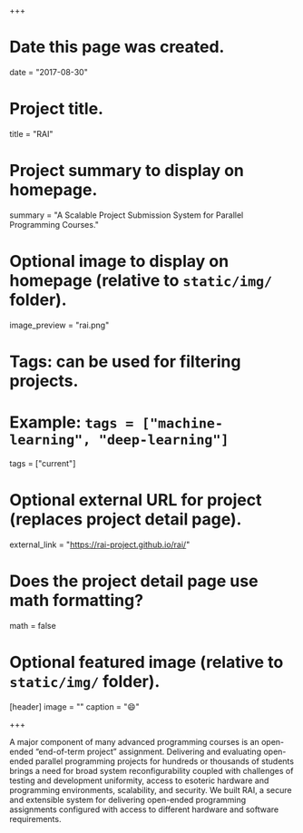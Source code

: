 +++
# Date this page was created.
date = "2017-08-30"

# Project title.
title = "RAI"

# Project summary to display on homepage.
summary = "A Scalable Project Submission System for Parallel Programming Courses."

# Optional image to display on homepage (relative to `static/img/` folder).
image_preview = "rai.png"

# Tags: can be used for filtering projects.
# Example: `tags = ["machine-learning", "deep-learning"]`
tags = ["current"]

# Optional external URL for project (replaces project detail page).
external_link = "https://rai-project.github.io/rai/"

# Does the project detail page use math formatting?
math = false

# Optional featured image (relative to `static/img/` folder).
[header]
image = ""
caption = ":smile:"

+++

A major component of many advanced programming courses is an open-ended “end-of-term project” assignment. Delivering and evaluating open-ended parallel programming projects for hundreds or thousands of students brings a need for broad system reconfigurability coupled with challenges of testing and development uniformity, access to esoteric hardware and programming environments, scalability, and security. We built RAI, a secure and extensible system for delivering open-ended programming assignments configured with access to different hardware and software requirements.